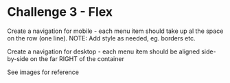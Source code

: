 # Challenge 3 - Flex

Create a navigation for mobile - each menu item should take up al the space on the row (one line). NOTE: Add style as needed, eg. borders etc.

Create a navigation for desktop - each menu item should be aligned side-by-side on the far RIGHT of the container

See images for reference